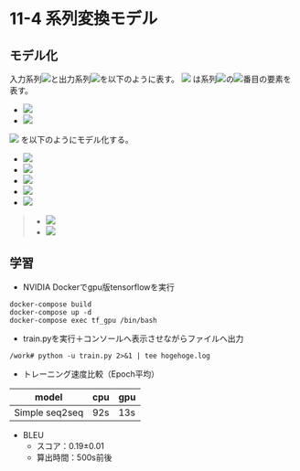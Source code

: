 # 11-4 系列変換モデル

## モデル化
入力系列<img src="https://latex.codecogs.com/gif.latex?\inline&space;\mathbf{\mathbb{}X}">と出力系列<img src="https://latex.codecogs.com/gif.latex?\inline&space;\mathbf{\mathbb{}Y}">を以下のように表す。
<img src="https://latex.codecogs.com/gif.latex?\inline&space;X_i"> は系列<img src="https://latex.codecogs.com/gif.latex?\inline&space;\mathbf{\mathbb{}X}">の<img src="https://latex.codecogs.com/gif.latex?\inline&space;i">番目の要素を表す。
- <img src="https://latex.codecogs.com/gif.latex?\inline&space;\dpi{120}&space;\large&space;\mathbf{X}&space;=&space;(x_1,&space;\dots&space;,&space;x_I)">
- <img src="https://latex.codecogs.com/gif.latex?\inline&space;\dpi{120}&space;\large&space;\mathbf{Y}&space;=&space;(y_1,&space;\dots&space;,&space;y_J)">

<img src="https://latex.codecogs.com/gif.latex?\inline&space;P(\mathbf{Y}|\mathbf{X})"> を以下のようにモデル化する。
- <img src="https://latex.codecogs.com/gif.latex?\inline&space;\dpi{120}&space;\large&space;\approx&space;P(y_1|\mathbf{X})P(y_2|y_1,&space;\mathbf{X})&space;\dots&space;P(y_{J&plus;1}|y_J,&space;\mathbf{X})">
- <img src="https://latex.codecogs.com/gif.latex?\inline&space;\dpi{120}&space;\large&space;=&space;\prod_{j=1}^{J&plus;1}&space;P(y_j|y_1,&space;\dots&space;,&space;y_{j-1}&space;,&space;\mathbf{X})">
- <img src="https://latex.codecogs.com/gif.latex?\inline&space;\dpi{120}&space;\large&space;=&space;\prod_{j=1}^{J&plus;1}&space;P(y_j|z,&space;y_1,&space;\dots&space;,&space;y_{j-1})">
- <img src="https://latex.codecogs.com/gif.latex?\inline&space;\dpi{120}&space;\large&space;=&space;\prod_{j=1}^{J&plus;1}&space;P(y_j|h_{j-1},&space;y_{j-1})">
- <img src="https://latex.codecogs.com/gif.latex?\inline&space;\dpi{120}&space;\large&space;=&space;\prod_{j=1}^{J&plus;1}&space;P(y_j|h_j)P(h_j|h_{j-1},&space;y_{j-1})">

> - <img src="https://latex.codecogs.com/gif.latex?\inline&space;z&space;=&space;Encoder(\mathbf{X})">
> - <img src="https://latex.codecogs.com/gif.latex?\inline&space;\dpi{120}&space;\large&space;h_j&space;=&space;Decoder(h_{j-1},&space;y_{j-1})">

## 学習
- NVIDIA Dockerでgpu版tensorflowを実行
```
docker-compose build
docker-compose up -d
docker-compose exec tf_gpu /bin/bash
```
- train.pyを実行＋コンソールへ表示させながらファイルへ出力
```
/work# python -u train.py 2>&1 | tee hogehoge.log
```

- トレーニング速度比較（Epoch平均）

|model|cpu|gpu|
|---|---|---|
|Simple seq2seq|92s|13s|

- BLEU
  - スコア：0.19±0.01
  - 算出時間：500s前後
